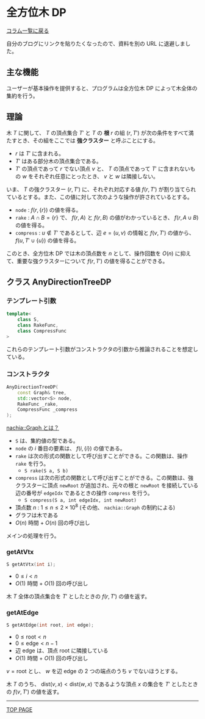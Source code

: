 # 全方位木 DP

[コラム一覧に戻る](../index.md)

自分のブログにリンクを貼りたくなったので、資料を別の URL に退避しました。

## 主な機能

ユーザーが基本操作を提供すると、プログラムは全方位木 DP によって木全体の集約を行う。

## 理論

木 $T$ に関して、 $T$ の頂点集合 $T'$ と $T$ の **根** $r$ の組 $(r,T')$ が次の条件をすべて満たすとき、その組をここでは **強クラスター** と呼ぶことにする。

- $r$ は $T'$ に含まれる。
- $T'$ はある部分木の頂点集合である。
- $T'$ の頂点であって $r$ でない頂点 $v$ と、 $T$ の頂点であって $T'$ に含まれないもの $w$ をそれぞれ任意にとったとき、 $v$ と $w$ は隣接しない。

いま、 $T$ の強クラスター $(r,T')$ に、それぞれ対応する値 $f(r,T')$ が割り当てられているとする。また、この値に対して次のような操作が許されているとする。

- `node` : $f(r,\lbrace r\rbrace )$ の値を得る。
- `rake` : $A\cap B =\lbrace r\rbrace$ で、 $f(r,A)$ と $f(r,B)$ の値がわかっているとき、 $f(r,A\cup B)$ の値を得る。
- `compress` : $u\notin T'$ であるとして、辺 $e=(u,v)$ の情報と $f(v, T')$ の値から、 $f(u, T'\cup \lbrace u\rbrace )$ の値を得る。

このとき、全方位木 DP では木の頂点数を $n$ として、操作回数を $O(n)$ に抑えて、重要な強クラスターについて $f(r,T')$ の値を得ることができる。

## クラス AnyDirectionTreeDP

### テンプレート引数

```c++
template<
    class S,
    class RakeFunc,
    class CompressFunc
>
```

これらのテンプレート引数がコンストラクタの引数から推論されることを想定している。

### コンストラクタ

```c++
AnyDirectionTreeDP(
    const Graph& tree,
    std::vector<S> node,
    RakeFunc _rake,
    CompressFunc _compress
);
```

[nachia::Graph とは？](./../graph/graph.md)

- `S` は、集約値の型である。
- `node` の $i$ 番目の要素は、 $f(i,\lbrace i\rbrace )$ の値である。
- `rake` は次の形式の関数として呼び出すことができる。この関数は、操作 `rake` を行う。
    - `S rake(S a, S b)`
- `compress` は次の形式の関数として呼び出すことができる。この関数は、強クラスターに頂点 `newRoot` が追加され、元々の根と `newRoot` を接続している辺の番号が `edgeIdx` であるときの操作 `compress` を行う。
    - `S compress(S a, int edgeIdx, int newRoot)`
- 頂点数 $n$ : $1 \leq n \leq 2\times 10^8$ (その他、 `nachia::Graph` の制約による)
- グラフは木である
- $O(n)$ 時間 + $O(n)$ 回の呼び出し

メインの処理を行う。

### getAtVtx

```c++
S getAtVtx(int i);
```

- $0\leq i \lt n$
- $O(1)$ 時間 + $O(1)$ 回の呼び出し

木 $T$ 全体の頂点集合を $T'$ としたときの $f(r,T')$ の値を返す。

### getAtEdge

```c++
S getAtEdge(int root, int edge);
```

- $0\leq \text{root} \lt n$
- $0\leq \text{edge} \lt n-1$
- 辺 $\text{edge}$ は、頂点 $\text{root}$ に隣接している
- $O(1)$ 時間 + $O(1)$ 回の呼び出し

$v=\text{root}$ とし、 $w$ を辺 $\text{edge}$ の $2$ つの端点のうち $v$ でないほうとする。

木 $T$ のうち、 $\text{dist}(v,x)\lt\text{dist}(w,x)$ であるような頂点 $x$ の集合を $T'$ としたときの $f(v,T')$ の値を返す。



---

[TOP PAGE](https://nachiavivias.github.io/cp-library/)


<script type="text/x-mathjax-config">MathJax.Hub.Config({tex2jax:{inlineMath:[['\$','\$']],processEscapes:true},CommonHTML: {matchFontHeight:false}});</script>
<script type="text/javascript" async src="https://cdnjs.cloudflare.com/ajax/libs/mathjax/2.7.1/MathJax.js?config=TeX-MML-AM_CHTML"></script>
